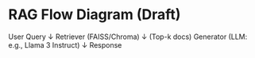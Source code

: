# RAG Flow Diagram (Draft)

User Query
    ↓
Retriever (FAISS/Chroma)
    ↓ (Top-k docs)
Generator (LLM: e.g., Llama 3 Instruct)
    ↓
Response
